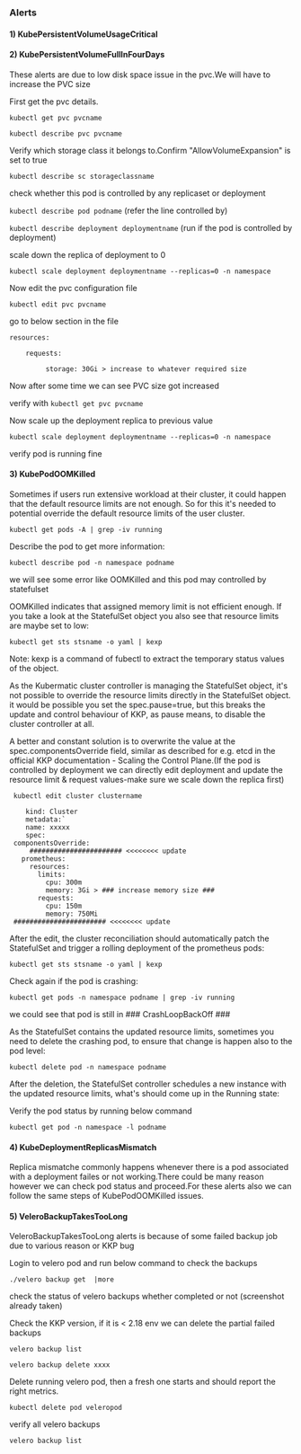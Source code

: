 ### Alerts ###

#### 1) KubePersistentVolumeUsageCritical #####
#### 2) KubePersistentVolumeFullInFourDays #####


These alerts are due to  low disk space issue in the pvc.We will have to increase the PVC size

First get the pvc details.

` kubectl get pvc pvcname `

` kubectl describe pvc pvcname `

Verify which storage class it belongs to.Confirm "AllowVolumeExpansion" is set to true

` kubectl describe sc storageclassname `

check whether this pod is controlled by any replicaset or deployment

` kubectl describe pod podname `   (refer the line controlled by)

` kubectl describe deployment deploymentname ` (run if the pod is controlled by deployment)

scale down the replica of deployment to 0

` kubectl scale deployment deploymentname --replicas=0 -n namespace `

Now edit the pvc configuration file

` kubectl edit pvc pvcname `

go to below section in the file


  ``` 
  resources:
  
      requests:
      
           storage: 30Gi > increase to whatever required size
```
           

Now after some time we can see PVC size got increased

verify with  ` kubectl get pvc pvcname `

Now scale up the deployment replica to previous value

` kubectl scale deployment deploymentname --replicas=0 -n namespace `

verify pod is running fine

#### 3) KubePodOOMKilled #####

Sometimes if users run extensive workload at their cluster, it could happen that the default resource limits are not enough. So for this it's needed to potential override the default resource limits of the user cluster.


`kubectl get pods -A | grep -iv running`


Describe the pod to get more information:

`kubectl describe pod -n namespace podname`

we will see some error like OOMKilled and this pod may controlled by statefulset

OOMKilled indicates that assigned memory limit  is not efficient enough. If you take a look at the StatefulSet object you also see that resource limits are maybe set to low:

`kubectl get sts stsname -o yaml | kexp`

Note: kexp is a command of fubectl to extract the temporary status values of the object.


As the Kubermatic cluster controller is managing the StatefulSet object, it's not possible to override the resource limits directly in the StatefulSet object. it would be possible you set the spec.pause=true, but this breaks the update and control behaviour of KKP, as pause means, to disable the cluster controller at all.

A better and constant solution is to overwrite the value at the spec.componentsOverride field, similar as described for e.g. etcd in the official KKP documentation - Scaling the Control Plane.(If the pod is controlled by deployment we can directly edit deployment and update the resource limit & request values-make sure we scale down the replica first)

` kubectl edit cluster clustername`


 ``` apiVersion: kubermatic.k8s.io/v1
     kind: Cluster
     metadata:`
     name: xxxxx  
     spec:
  componentsOverride:
      ####################### <<<<<<<< update
    prometheus: 
      resources:
        limits:
          cpu: 300m
          memory: 3Gi > ### increase memory size ###
        requests:
          cpu: 150m
          memory: 750Mi
  ####################### <<<<<<<< update
  ```
  
  
After the edit, the cluster reconciliation should automatically patch the StatefulSet and trigger a rolling deployment of the prometheus pods:

`kubectl get sts stsname -o yaml | kexp`

Check again if the pod is crashing:

`kubectl get pods -n namespace podname | grep -iv running`

we could see that pod is still in ### CrashLoopBackOff ###

As the StatefulSet contains the updated resource limits, sometimes you need to delete the crashing pod, to ensure that change is happen also to the pod level:

`kubectl delete pod -n namespace podname`

After the deletion, the StatefulSet controller schedules a new instance with the updated resource limits, what's should come up in the Running state:

Verify the pod status by running below command

`kubectl get pod -n namespace -l podname`

 #### 4) KubeDeploymentReplicasMismatch #####
 
 Replica mismatche commonly happens whenever there is a pod associated with a deployment failes or not working.There could be many reason however we can check pod status and proceed.For these alerts also we can follow the same steps of KubePodOOMKilled issues.

#### 5) VeleroBackupTakesTooLong #####



VeleroBackupTakesTooLong alerts is because of some failed backup job due to various reason or KKP bug  

Login to velero pod and run below command to check the backups

`./velero backup get  |more`

check the status of velero backups whether completed or not (screenshot already taken)

Check the KKP version, if it is  < 2.18 env we can  delete the partial failed backups

`velero backup list`

`velero backup delete xxxx`

Delete running velero pod, then a fresh one starts and should report the right metrics.

`kubectl delete pod veleropod`

verify all velero backups 

`velero backup list`



